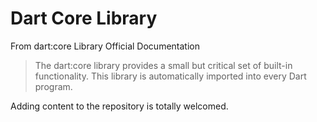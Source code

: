 # Dart Core Library
From dart:core Library Official Documentation

> The dart:core library provides a small but critical set of built-in functionality. This library is automatically imported into every Dart program.

Adding content to the repository is totally welcomed. 